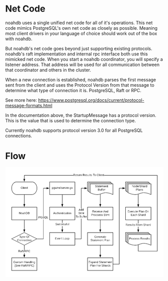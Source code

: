 # Net Code

noahdb uses a single unified net code for all of it's operations.
This net code mimics PostgreSQL's own net code as closely as possible.
Meaning most client drivers in your language of choice should work
out of the box with noahdb. 

But noahdb's net code goes beyond just supporting existing protocols.
noahdb's raft implementation and internal rpc interface both use this
mimicked net code. When you start a noahdb coordinator, you will specify
a listener address. That address will be used for all communication
between that coordinator and others in the cluster. 

When a new connection is established, noahdb parses the first message
sent from the client and uses the Protocol Version from that message
to determine what type of connection it is. PostgreSQL, Raft or RPC.

See more here: https://www.postgresql.org/docs/current/protocol-message-formats.html

In the documentation above, the StartupMessage has a protocol version.
This is the value that is used to determine the connection type.

Currently noahdb supports protocol version 3.0 for all PostgreSQL connections.

# Flow

![flow](/docs/imgs/netflow.png "Network Flow")
